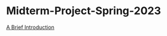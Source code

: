 # Midterm-Project-Spring-2023
[A Brief Introduction](https://github.com/camryngelliott/Midterm-Project-Spring-2023/blob/8560f3b5c3015a8f4b9d16d12806c8bfcf0a7fba/A-Brief-Introduction.md)
